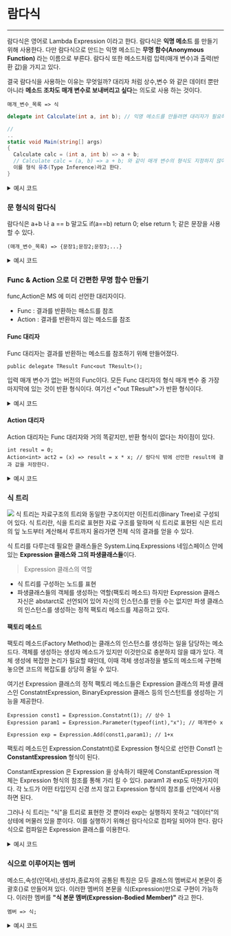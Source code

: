 # 람다식
---
람다식은 영어로 Lambda Expression 이라고 한다. 람다식은 **익명 메소드** 를 만들기 위해 사용한다. 다만 람다식으로 만드는 익명 메소드는 
**무명 함수(Anonymous Function)** 라는 이름으로 부른다. 람다식 또한 메소드처럼 입력(매개 변수)과 출력(반환 값)을 가지고 있다.

결국 람다식을 사용하는 이유는 무엇일까? 대리자 처럼 상수,변수 와 같은 데이터 뿐만 아니라 **메소드 조차도 매개 변수로 보내버리고 싶다**는 의도로 사용 하는 것이다.
```
매개_변수_목록 => 식
```

```c#
delegate int Calculate(int a, int b); // 익명 메소드를 만들려면 대리자가 필요하다.

//
..
static void Main(string[] args)
{
  Calculate calc = (int a, int b) => a + b;
  // Calculate calc = (a, b) => a + b; 와 같이 매개 변수의 형식도 지정하지 않아도 된다. 
  이를 형식 유추(Type Inference)라고 한다.
}
```

<details>
<summary>예시 코드</summary>
<div markdown="1">
    
```c#
using System;

namespace SimpleLambda
{
    
    class MainApp
    {
        delegate int Calculate(int a, int b);

        static void Main(string[] args)
        {
            Calculate calc = (a, b) => a + b;
            Console.WriteLine($"3 + 4 : {calc(3, 4)}");
        }
    }
}
```

</div>
</details>

### 문 형식의 람다식
람다식은 a+b 나 a == b 말고도 if(a==b) return 0; else return 1; 같은 문장을 사용할 수 있다.
```
(매개_변수_목록) => {문장1;문장2;문장3;...}
```

<details>
<summary>예시 코드</summary>
<div markdown="1">

```c#
using System;

namespace StatementLambda
{
    class MainApp
    {
        delegate string Concatenate(string[] args);

        static void Main(string[] args)
        {
            Concatenate concat =
                (arr) =>
                {
                    string result = "";
                    foreach (string s in arr)
                        result += s;

                    return result;
                };
            Console.WriteLine(concat(args));
        }
    }
}
```

</div>
</details>

### Func & Action 으로 더 간편한 무명 함수 만들기

func,Action은 MS 에 미리 선언한 대리자이다.
* Func : 결과를 반환하는 매소드를 참조
* Action : 결과를 반환하지 않는 메소드를 참조

#### Func 대리자
Func 대리자는 결과를 반환하는 메소드를 참조하기 위해 만들어졌다. 

```
public delegate TResult Func<out TResult>();
```
입력 매개 변수가 없는 버전의 Func<Tresult>이다. 모든 Func 대리자의 형식 매개 변수 중 가장 마지막에 있는 것이 반환 형식이다. 여기선
<"out TResult">가 반환 형식이다.

<details>
<summary>예시 코드</summary>
<div markdown="1">

```c#
using System;

namespace FuncTest
{
    class MainApp
    {
        static void Main(string[] args)
        {
            Func<int> func1 = () => 10; // 매개변수0, 반환형식 1
            Console.WriteLine($"func1() : {func1()}");

            Func<int, int> func2 = (x) => x * 2; // 매개변수1, 반환형식 1
            Console.WriteLine($"func2(4) : {func2(4)}");

            Func<double, double, double> func3 = // 매개변수2, 반환형식 1
                (x, y) => x / y;
            Console.WriteLine($"func3(22,7) : {func3(22, 7)}");
        }
    }
}
```

</div>
</details>


#### Action 대리자
Action 대리자는 Func 대리자와 거의 똑같지만, 반환 형식이 없다는 차이점이 있다.

```
int result = 0;
Action<int> act2 = (x) => result = x * x; // 람다식 밖에 선언한 result에 결과 값을 저장한다.
```

<details>
<summary>예시 코드</summary>
<div markdown="1">

```c#
using System;

namespace ActionTest
{
    class MainApp
    {
        static void Main(string[] args)
        {
            Action act1 = () => Console.WriteLine("Action()");
            act1();

            int result = 0;
            Action<int> act2 = (x) => result = x * x;

            act2(3);
            Console.WriteLine($"result : {result}");

            Action<double, double> act3 = (x, y) =>
             {
                 double pi = x / y;
                 Console.WriteLine($"Action<T1,T2>({x},{y}) : {pi}");
             };
            act3(22.0, 7.0);
        }
    }
}
```

</div>
</details>

### 식 트리

<img src="https://github.com/bluein/C-Sharp-Study/blob/master/OOP/pic/ext.png">
식 트리는 자료구조의 트리와 동일한 구조이지만 이진트리(Binary Tree)로 구성되어 있다.
식 트리란, 식을 트리로 표현한 자료 구조를 말하며 식 트리로 표현된 식은 트리의 잎 노드부터 계산해서 루트까지 올라가면 전체 식의 결과를
얻을 수 있다.

식 트리를 다루는데 필요한 클래스들은 System.Linq.Expressions 네임스페이스 안에 있는 **Expression 클래스와 그의 파생클래스들**이다.

> Expression 클래스의 역할
* 식 트리를 구성하는 노드를 표현
* 파생클래스들의 객체를 생성하는 역할(팩토리 메소드)
하지만 Expression 클래스 자신은 abstarct로 선언되어 있어 자신의 인스턴스를 만들 수는 없지만 파생 클래스의 인스턴스를 생성하는 정적 팩토리 메소드를 제공하고 있다.

#### 팩토리 메소드
팩토리 메소드(Factory Method)는 클래스의 인스턴스를 생성하는 일을 담당하는 메소드다. 객체를 생성하는 생성자 메소드가 있지만 이것만으로 충분하지 않을 떄가 있다. 객체 생성에 복잡한 논리가 필요할 때인데, 이때 객체 생성과정을 별도의 메소드에 구현해 놓으면 코드의 복잡도를 상당히 줄일 수 있다.

여기선 Expression 클래스의 정적 팩토리 메소드들은 Expression 클래스의 파생 클래스인 ConstatntExpression, BinaryExpression 클래스 등의
인스턴트를 생성하는 기능을 제공한다.

```
Expression const1 = Expression.Constatnt(1); // 상수 1
Expression param1 = Expression.Parameter(typeof(int),"x"); // 매개변수 x

Expression exp = Expression.Add(const1,param1); // 1+x
```
팩토리 메소드인 Expression.Constatnt()로 Expression 형식으로 선언한 Const1 는 **ConstantExpression** 형식이 된다.

ConstantExpression 은 Expression 을 상속하기 때문에 ConstantExpression 객체는 Expression 형식의 참조를 통해 가리 킬 수 있다. param1 과 exp도 마찬가지이다. 각 노드가 어떤 타입인지 신경 쓰지 않고 Expression 형식의 참조를 선언에서 사용하면 된다.

그러나 식 트리는 "식"을 트리로 표현한 것 뿐이라 exp는 실행하지 못하고 "데이터"의 상테에 머물러 있을 뿐이다. 이를 실행하기 위해선 람다식으로
컴파일 되어야 한다. 람다식으로 컴파일은 Expression<TDelegate> 클래스를 이용한다.
  
<details>
<summary>예시 코드</summary>
<div markdown="1">

```c#
using System;
using System.Linq.Expressions;

namespace UsingExpressionTree
{
    class MainApp
    {
        static void Main(string[] args)
        {
            // 1*2+(x-y)
            Expression const1 = Expression.Constant(1);
            Expression const2 = Expression.Constant(2);

            Expression leftExp = Expression.Multiply(const1, const2); // 1*2

            Expression param1 =
                Expression.Parameter(typeof(int)); //x 를 위한 변수
            Expression param2 =
                Expression.Parameter(typeof(int)); //y 를 위한 변수

            Expression rightExp = Expression.Subtract(param1, param2); // x-y

            Expression exp = Expression.Add(leftExp, rightExp);

            Expression<Func<int, int, int>> expression =
                Expression<Func<int, int, int>>.Lambda<Func<int, int, int>>(
                    exp, new ParameterExpression[]{
                        (ParameterExpression)param1,
                        (ParameterExpression)param2});

            Func<int, int, int> func = expression.Compile(); // .Compile(): 실행 가능한 코드로 컴파일
            // x = 7, y = 8
            Console.WriteLine($"1*2+({7}-{8}) ={func(7, 8)}"); // func(7, 8) : 컴파일한 무명함수를 실행
        }
    }
}

람다식을 이용한 식 트리 예제
using System;
using System.Linq.Expressions;

namespace ExpressionTreeViaLambda
{
    class MainApp
    {
        static void Main(string[] args)
        {
            // 1*2+(x-y)
            Expression<Func<int, int, int>> expression =
                (a, b) => 1 * 2 + (a - b);
            Func<int, int, int> func = expression.Compile();

            //x =7, y =8
            Console.WriteLine($"1*2 + ({7}-{8}) = {func(7, 8)}");
        }
    }
}
```

</div>
</details>

### 식으로 이루어지는 멤버
메소드,속성(인덱서),생성자,종료자의 공통된 특징은 모두 클래스의 멤버로서 본문이 중괄호{}로 만들어져 있다. 이러한 멤버의 본문을 식(Expression)만으로 구현이 가능하다. 이러한 멤버를 **"식 본문 멤버(Expression-Bodied Member)"** 라고 한다.

```
멤버 => 식;
```

<details>
<summary>예시 코드</summary>
<div markdown="1">

```c#
using System;
using System.Collections.Generic;

namespace ExpressionBodiedMember
{ 
    class FriendList
    {
        private List<string> list = new List<string>();

        
        public void Add(string name) => list.Add(name); // list 의 Add 메서드를 추가
        public void Remove(string name) => list.Remove(name);
        public void PrintAll()
        {
             foreach (var s in list)
                Console.WriteLine(s);
        }

        public FriendList() => Console.WriteLine("FrindList()"); // 생성자 식으로 선언
        ~FriendList() => Console.WriteLine("~FrindList()"); // 소멸자 식선언

        // public int Capacity => list.Capacity; // 읽기 전용으로 한다면 get 도 생략할 수 있다.

        public int Capacity // 속성
        {
            get => list.Capacity;
            set => list.Capacity = value;
        }

        //pubilc string this[int index] => list[index]; // 읽기 전용
        public string this[int index]
        {
            get => list[index];
            set => list[index] = value;
        }

    }
    class MainApp
    {
        static void Main(string[] args)
        {
            FriendList obj = new FriendList();
            obj.Add("Eeny");
            obj.Add("Meeny");
            obj.Add("Miny");
            obj.Remove("Eeny");
            obj.PrintAll();

            Console.WriteLine($"{obj.Capacity}");
            obj.Capacity = 10;
            Console.WriteLine($"{obj.Capacity}");

            Console.WriteLine($"{obj[0]}");
            obj[0] = "Moe";
            obj.PrintAll();
        }
    }
}
```

</div>
</details>
